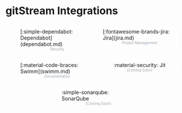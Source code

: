 # gitStream Integrations

<div class="integrations" markdown="1">

<div class="integrations-card" markdown="1">
<div class="integrations-card-title" markdown="1">
[:simple-dependabot: Dependabot](dependabot.md)
</div>
<div class="integrations-card-labels">
Security
</div>
</div>

<div class="integrations-card" markdown="1">
<div class="integrations-card-title" markdown="1">
[:fontawesome-brands-jira: Jira](jira.md)
</div>
<div class="integrations-card-labels">
Project Management
</div>
</div>

<div class="integrations-card" markdown="1">
<div class="integrations-card-title" markdown="1">
[:material-code-braces: Swimm](swimm.md)
</div>
<div class="integrations-card-labels">
Documentation
</div>
</div>

<div class="integrations-card" markdown="1">
<div class="integrations-card-title" markdown="1">
:material-security: Jit 
</div>
<div class="integrations-card-labels">
(Coming Soon)
</div>
</div>

<div class="integrations-card" markdown="1">
<div class="integrations-card-title" markdown="1">
:simple-sonarqube: SonarQube
</div>
<div class="integrations-card-labels">
(Coming Soon)
</div>
</div>

</div>



<style>
.integrations {
display:flex;
flex-wrap: wrap;
justify-content: center;
}
.integrations-card {
display: flex;
flex-direction: column;
align-items: center;
border: 2px solid white;
border-radius: 10px;
width: 200px;
margin: 10px;
}
.integrations-card-title p{
font-size: 1.2em;
margin-bottom: 1px;
}
.integrations-card-title a{
color: inherit;
}

.integrations-card-labels {
font-size: 0.7em;
color: #9aa4ad; /* this is a medium grey color */
margin-bottom: 5px;
}
</style>